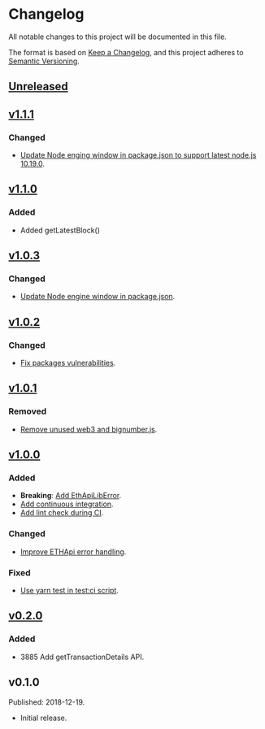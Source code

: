 # Changelog
All notable changes to this project will be documented in this file.

The format is based on [Keep a Changelog](https://keepachangelog.com/en/1.0.0/),
and this project adheres to [Semantic Versioning](https://semver.org/spec/v2.0.0.html).

## [Unreleased](https://gitlab.com/eidoo/ethapi-lib/compare/v1.1.1...HEAD)

## [v1.1.1](https://gitlab.com/eidoo/ethapi-lib/compare/v1.1.0...v1.1.1)

### Changed

- [Update Node enging window in package.json to support latest node.js 10.19.0](https://github.com/eidoo/ethapi-lib/pull/23).

## [v1.1.0](https://gitlab.com/eidoo/ethapi-lib/compare/v1.0.3...v1.1.0)

### Added

- Added getLatestBlock()

## [v1.0.3](https://gitlab.com/eidoo/ethapi-lib/compare/v1.0.2...v1.0.3)

### Changed

- [Update Node engine window in package.json](https://github.com/eidoo/ethapi-lib/issues/16).

## [v1.0.2](https://gitlab.com/eidoo/ethapi-lib/compare/v1.0.1...v1.0.2)

### Changed

- [Fix packages vulnerabilities](https://github.com/eidoo/ethapi-lib/issues/13).

## [v1.0.1](https://gitlab.com/eidoo/ethapi-lib/compare/v1.0.0...v1.0.1)

### Removed

- [Remove unused web3 and bignumber.js](https://github.com/eidoo/ethapi-lib/issues/11).

## [v1.0.0](https://gitlab.com/eidoo/ethapi-lib/compare/v0.2.0...v1.0.0)

### Added

- **Breaking**: [Add EthApiLibError](https://github.com/eidoo/ethapi-lib/issues/4).
- [Add continuous integration](https://github.com/eidoo/ethapi-lib/issues/6).
- [Add lint check during CI](https://github.com/eidoo/ethapi-lib/issues/7).

### Changed

- [Improve ETHApi error handling](https://github.com/eidoo/ethapi-lib/issues/4).

### Fixed
- [Use yarn test in test:ci script](https://github.com/eidoo/ethapi-lib/issues/9).

## [v0.2.0](https://gitlab.com/eidoo/ethapi-lib/compare/v0.1.0...v0.2.0)

### Added

- 3885 Add getTransactionDetails API.

## v0.1.0

Published: 2018-12-19.

- Initial release.
